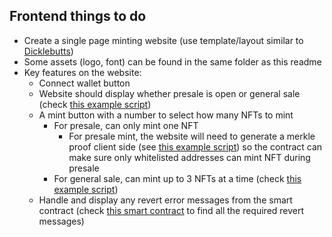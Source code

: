 ## Frontend things to do

- Create a single page minting website (use template/layout similar to [Dicklebutts](https://dicklebutts.com))
- Some assets (logo, font) can be found in the same folder as this readme
- Key features on the website:
    - Connect wallet button
    - Website should display whether presale is open or general sale (check [this example script](https://github.com/sinhau/natureboy_nft/blob/main/scripts/getPresaleStatus.js))
    - A mint button with a number to select how many NFTs to mint
        - For presale, can only mint one NFT
            - For presale mint, the website will need to generate a merkle proof client side (see [this example script](https://github.com/sinhau/natureboy_nft/blob/main/scripts/mintPresale.js)) so the contract can make sure only whitelisted addresses can mint NFT during presale
        - For general sale, can mint up to 3 NFTs at a time (check [this example script](https://github.com/sinhau/natureboy_nft/blob/main/scripts/mintRegular.js))
    - Handle and display any revert error messages from the smart contract (check [this smart contract](https://github.com/sinhau/natureboy_nft/blob/main/contracts/LoftyClouds.sol) to find all the required revert messages)